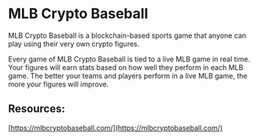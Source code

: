 # MLB Crypto Baseball

MLB Crypto Baseball is a blockchain-based sports game that anyone can play using their very own crypto figures.

Every game of MLB Crypto Baseball is tied to a live MLB game in real time. Your figures will earn stats based on how well they perform in each MLB game. The better your teams and players perform in a live MLB game, the more your figures will improve.

## Resources:
[https://mlbcryptobaseball.com/](https://mlbcryptobaseball.com/)
